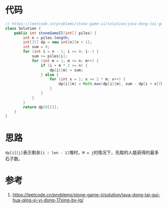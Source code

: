 # 代码

```java
// https://leetcode.cn/problems/stone-game-ii/solution/java-dong-tai-gui-hua-qing-xi-yi-dong-17xing-by-lg/
class Solution {
    public int stoneGameII(int[] piles) {
        int n = piles.length;
        int[][] dp = new int[n][n + 1];
        int sum = 0;
        for (int i = n - 1; i >= 0; i--) {
            sum += piles[i];
            for (int m = 1; m <= n; m++) {
                if (i + m * 2 >= n) {
                    dp[i][m] = sum;
                } else {
                    for (int x = 1; x <= 2 * m; x++) {
                        dp[i][m] = Math.max(dp[i][m], sum - dp[i + x][Math.max(x, m)]);
                    }
                }
            }
        }
        return dp[0][1];
    }
}
```

# 思路

`dp[i][j]`表示剩余`[i : len - 1]`堆时，`M = j`的情况下，先取的人能获得的最多石子数。

# 参考

1. https://leetcode.cn/problems/stone-game-ii/solution/java-dong-tai-gui-hua-qing-xi-yi-dong-17xing-by-lg/
